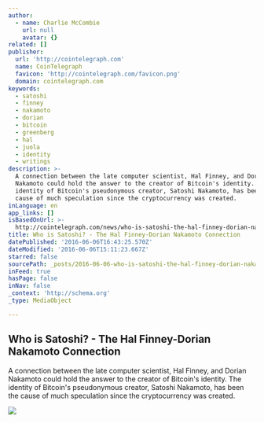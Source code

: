 ```yaml
---
author:
  - name: Charlie McCombie
    url: null
    avatar: {}
related: []
publisher:
  url: 'http://cointelegraph.com'
  name: CoinTelegraph
  favicon: 'http://cointelegraph.com/favicon.png'
  domain: cointelegraph.com
keywords:
  - satoshi
  - finney
  - nakamoto
  - dorian
  - bitcoin
  - greenberg
  - hal
  - juola
  - identity
  - writings
description: >-
  A connection between the late computer scientist, Hal Finney, and Dorian
  Nakamoto could hold the answer to the creator of Bitcoin's identity. The
  identity of Bitcoin's pseudonymous creator, Satoshi Nakamoto, has been the
  cause of much speculation since the cryptocurrency was created.
inLanguage: en
app_links: []
isBasedOnUrl: >-
  http://cointelegraph.com/news/who-is-satoshi-the-hal-finney-dorian-nakamoto-connection
title: Who is Satoshi? - The Hal Finney-Dorian Nakamoto Connection
datePublished: '2016-06-06T16:43:25.570Z'
dateModified: '2016-06-06T15:11:23.667Z'
starred: false
sourcePath: _posts/2016-06-06-who-is-satoshi-the-hal-finney-dorian-nakamoto-connection.md
inFeed: true
hasPage: false
inNav: false
_context: 'http://schema.org'
_type: MediaObject

---
```

<article style=""><h1>Who is Satoshi? - The Hal Finney-Dorian Nakamoto Connection</h1><p>A connection between the late computer scientist, Hal Finney, and Dorian Nakamoto could hold the answer to the creator of Bitcoin's identity. The identity of Bitcoin's pseudonymous creator, Satoshi Nakamoto, has been the cause of much speculation since the cryptocurrency was created.</p><img src="http://cointelegraph.com/images/725_aHR0cDovL2NvaW50ZWxlZ3JhcGguY29tL3N0b3JhZ2UvdXBsb2Fkcy92aWV3LzMyNmEwZmZhMjJiYzZmZDE2Nzc3NjA0ZjVhNTlkMzIzLnBuZw==.jpg" /></article>